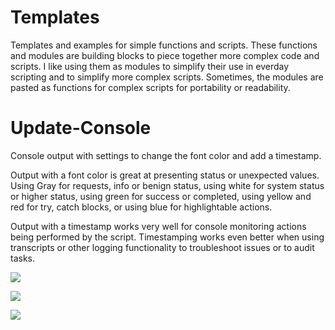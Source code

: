 # Templates
Templates and examples for simple functions and scripts. These functions and 
modules are building blocks to piece together more complex code and scripts. I 
like using them as modules to simplify their use in everday scripting and to
simplify more complex scripts. Sometimes, the modules are pasted as functions 
for complex scripts for portability or readability.

# Update-Console
Console output with settings to change the font color and add a timestamp.

Output with a font color is great at presenting status or unexpected values. 
Using Gray for requests, info or benign status, using white for system status or 
higher status, using green for success or completed, using yellow and red for 
try, catch blocks, or using blue for highlightable actions.

Output with a timestamp works very well for console monitoring actions being 
performed by the script. Timestamping works even better when using transcripts 
or other logging functionality to troubleshoot issues or to audit tasks.

![](https://i.ibb.co/HFjx43T/update-console-example-01.png)

![](https://i.ibb.co/YfBsgML/update-console-example-02.png)

![](https://i.ibb.co/q1fMB2s/update-console-example-03.png)



